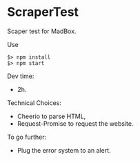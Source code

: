 # ScraperTest
 Scaper test for MadBox.

Use
```
$> npm install
$> npm start
```

Dev time:
- 2h.

Technical Choices:
- Cheerio to parse HTML,
- Request-Promise to request the website.

To go further:
- Plug the error system to an alert.
